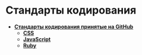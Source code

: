 Стандарты кодирования
=====================

* **[Стандарты кодирования принятые на GitHub](https://github.com/styleguide)**
  * **[CSS](https://github.com/styleguide/css)**
  * **[JavaScript](https://github.com/styleguide/javascript)**
  * **[Ruby](https://github.com/styleguide/ruby)**
